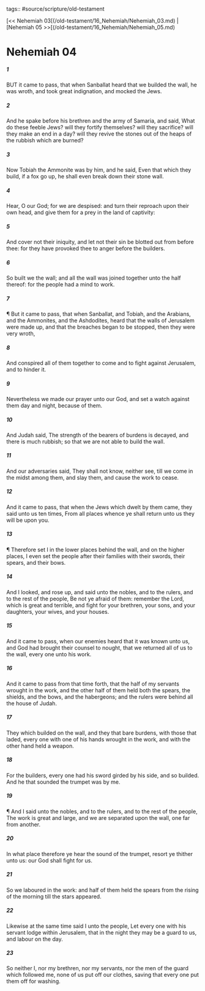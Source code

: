 tags:: #source/scripture/old-testament

[<< Nehemiah 03[(/old-testament/16_Nehemiah/Nehemiah_03.md) | [Nehemiah 05 >>[(/old-testament/16_Nehemiah/Nehemiah_05.md)

# Nehemiah 04

##### 1

BUT it came to pass, that when Sanballat heard that we builded the wall, he was wroth, and took great indignation, and mocked the Jews.

##### 2

And he spake before his brethren and the army of Samaria, and said, What do these feeble Jews? will they fortify themselves? will they sacrifice? will they make an end in a day? will they revive the stones out of the heaps of the rubbish which are burned?

##### 3

Now Tobiah the Ammonite was by him, and he said, Even that which they build, if a fox go up, he shall even break down their stone wall.

##### 4

Hear, O our God; for we are despised: and turn their reproach upon their own head, and give them for a prey in the land of captivity:

##### 5

And cover not their iniquity, and let not their sin be blotted out from before thee: for they have provoked thee to anger before the builders.

##### 6

So built we the wall; and all the wall was joined together unto the half thereof: for the people had a mind to work.

##### 7

¶ But it came to pass, that when Sanballat, and Tobiah, and the Arabians, and the Ammonites, and the Ashdodites, heard that the walls of Jerusalem were made up, and that the breaches began to be stopped, then they were very wroth,

##### 8

And conspired all of them together to come and to fight against Jerusalem, and to hinder it.

##### 9

Nevertheless we made our prayer unto our God, and set a watch against them day and night, because of them.

##### 10

And Judah said, The strength of the bearers of burdens is decayed, and there is much rubbish; so that we are not able to build the wall.

##### 11

And our adversaries said, They shall not know, neither see, till we come in the midst among them, and slay them, and cause the work to cease.

##### 12

And it came to pass, that when the Jews which dwelt by them came, they said unto us ten times, From all places whence ye shall return unto us they will be upon you.

##### 13

¶ Therefore set I in the lower places behind the wall, and on the higher places, I even set the people after their families with their swords, their spears, and their bows.

##### 14

And I looked, and rose up, and said unto the nobles, and to the rulers, and to the rest of the people, Be not ye afraid of them: remember the Lord, which is great and terrible, and fight for your brethren, your sons, and your daughters, your wives, and your houses.

##### 15

And it came to pass, when our enemies heard that it was known unto us, and God had brought their counsel to nought, that we returned all of us to the wall, every one unto his work.

##### 16

And it came to pass from that time forth, that the half of my servants wrought in the work, and the other half of them held both the spears, the shields, and the bows, and the habergeons; and the rulers were behind all the house of Judah.

##### 17

They which builded on the wall, and they that bare burdens, with those that laded, every one with one of his hands wrought in the work, and with the other hand held a weapon.

##### 18

For the builders, every one had his sword girded by his side, and so builded. And he that sounded the trumpet was by me.

##### 19

¶ And I said unto the nobles, and to the rulers, and to the rest of the people, The work is great and large, and we are separated upon the wall, one far from another.

##### 20

In what place therefore ye hear the sound of the trumpet, resort ye thither unto us: our God shall fight for us.

##### 21

So we laboured in the work: and half of them held the spears from the rising of the morning till the stars appeared.

##### 22

Likewise at the same time said I unto the people, Let every one with his servant lodge within Jerusalem, that in the night they may be a guard to us, and labour on the day.

##### 23

So neither I, nor my brethren, nor my servants, nor the men of the guard which followed me, none of us put off our clothes, saving that every one put them off for washing.

